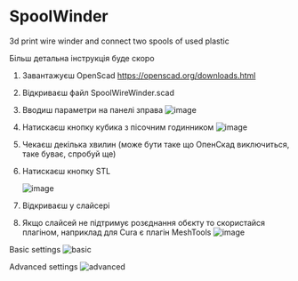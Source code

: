 # SpoolWinder
3d print wire winder and connect two spools of used plastic

Більш детальна інструкція буде скоро

1. Завантажуєш OpenScad https://openscad.org/downloads.html
2. Відкриваєш файл SpoolWireWinder.scad
3. Вводиш параметри на панелі зправа
   ![image](https://github.com/rsayko/SpoolWinder/assets/33004022/b89b4180-aef9-4188-adfd-30f25611eea1)

5. Натискаєш кнопку кубика з пісочним годинником
   ![image](https://github.com/rsayko/SpoolWinder/assets/33004022/702fb9a2-c4a6-475f-b9a8-994234c11f33)

6. Чекаєш декілька хвилин (може бути таке що ОпенСкад виключиться, таке буває, спробуй ще)
7. Натискаєш кнопку STL

   ![image](https://github.com/rsayko/SpoolWinder/assets/33004022/a5136503-402a-4d1b-ade2-2faf71ad31d8)
9. Відкриваєш у слайсері
10. Якщо слайсей не підтримує розєднання обєкту то скористайся плагіном, наприклад для Cura є плагін MeshTools
![image](https://github.com/rsayko/SpoolWinder/assets/33004022/5c6ef114-95bc-4a1d-9b44-5097b79da26b)

Basic settings
![basic](https://github.com/rsayko/SpoolWinder/assets/33004022/a6ab81fa-9077-4e14-824a-383cd2abf5df)

Advanced settings
![advanced](https://github.com/rsayko/SpoolWinder/assets/33004022/a2cc88d6-b07e-47f5-944d-ff9b1d483a8a)

